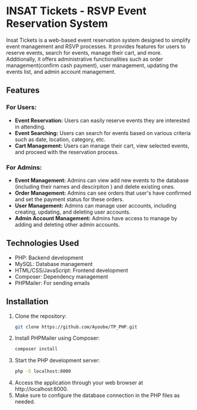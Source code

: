 # INSAT Tickets - RSVP Event Reservation System

Insat Tickets is a web-based event reservation system designed to simplify event management and RSVP processes. It provides features for users to reserve events, search for events, manage their cart, and more. Additionally, it offers administrative functionalities such as order management(confirm cash payment), user management, updating the events list, and admin account management.

## Features

### For Users:
- **Event Reservation:** Users can easily reserve events they are interested in attending.
- **Event Searching:** Users can search for events based on various criteria such as date, location, category, etc.
- **Cart Management:** Users can manage their cart, view selected events, and proceed with the reservation process.

### For Admins:
- **Event Management:** Admins can view add new events to the database (including their names and descirpiton ) and delete existing ones.
- **Order Management:** Admins can see orders that user's have confirmed and set the payment status for these orders.
- **User Management:** Admins can manage user accounts, including creating, updating, and deleting user accounts.
- **Admin Account Management:** Admins have access to manage by adding and deleting other admin accounts.
  
## Technologies Used
- PHP: Backend development
- MySQL: Database management
- HTML/CSS/JavaScript: Frontend development
- Composer: Dependency management
- PHPMailer: For sending emails

## Installation
1. Clone the repository:
   ```bash
   git clone https://github.com/Ayoobe/TP_PHP.git
2. Install PHPMailer using Composer:
    ```bash
    composer install
3. Start the PHP development server:
    ```bash
    php -S localhost:8000
4. Access the application through your web browser at http://localhost:8000.
5. Make sure to configure the database connection in the PHP files as needed.
